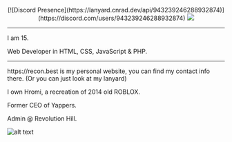 <!--- - 👋 Hi, I’m @OfficialB
- 👀 I’m interested in learning & creating new things
- 🌱 I’m currently learning JavaScript & PHP
- 🌐 I'm a website creator
- 📚 I know HTML, CSS, PHP, and JavaScript. I am still learning JavaScript and PHP.
- 📫 Contact me by Discord, Official B#0001.

# Most of my repo's are private.
## https://www.bsite.wtf is my website. --->
<!---
OfficialB/OfficialB is a ✨ special ✨ repository because its `README.md` (this file) appears on your GitHub profile.
You can click the Preview link to take a look at your changes.
--->


<p align="center"> 
[![Discord Presence](https://lanyard.cnrad.dev/api/943239246288932874)](https://discord.com/users/943239246288932874)
 
<img src="https://github-readme-stats.vercel.app/api?username=officialb&show_icons=true&theme=dark&count_private=true">
</p>
<hr>
I am 15.

Web Developer in HTML, CSS, JavaScript & PHP.
<hr>
https://recon.best is my personal website, you can find my contact info there. (Or you can just look at my lanyard)


I own Hromi, a recreation of 2014 old ROBLOX.

Former CEO of Yappers.

Admin @ Revolution Hill.

![alt text](https://media.discordapp.net/attachments/875439238643068968/878785066489221150/b_sig.png)
